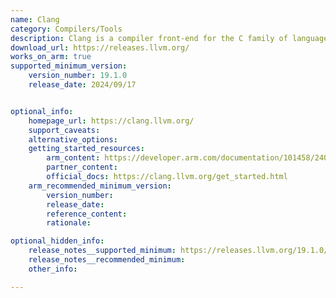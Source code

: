 ```yaml
---
name: Clang
category: Compilers/Tools
description: Clang is a compiler front-end for the C family of languages, which is built as part of the LLVM compiler infrastructure project.
download_url: https://releases.llvm.org/
works_on_arm: true
supported_minimum_version:
    version_number: 19.1.0
    release_date: 2024/09/17


optional_info:
    homepage_url: https://clang.llvm.org/
    support_caveats:
    alternative_options:
    getting_started_resources:
        arm_content: https://developer.arm.com/documentation/101458/2404/Supporting-reference-information/Clang-and-LLVM-documentation
        partner_content:
        official_docs: https://clang.llvm.org/get_started.html
    arm_recommended_minimum_version:
        version_number:
        release_date:
        reference_content:
        rationale:

optional_hidden_info:
    release_notes__supported_minimum: https://releases.llvm.org/19.1.0/tools/clang/docs/ReleaseNotes.html#arm-and-aarch64-support
    release_notes__recommended_minimum:
    other_info:

---
```

